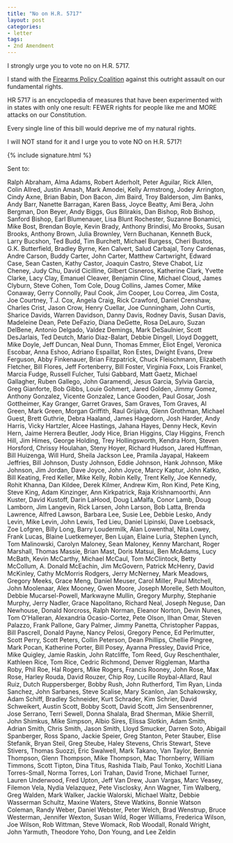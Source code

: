 ```yaml
---
title: "No on H.R. 5717"
layout: post
categories:
- letter
tags:
- 2nd Amendment
---
```


I strongly urge you to vote no on H.R. 5717.

I stand with the [Firearms Policy Coalition](https://www.firearmspolicy.org/) against this outright assault on our fundamental rights.

HR 5717 is an encyclopedia of measures that have been experimented with in states with only one result: FEWER rights for people like me and MORE attacks on our Constitution.

Every single line of this bill would deprive me of my natural rights.

I will NOT stand for it and I urge you to vote NO on H.R. 5717!

{% include signature.html %}

Sent to: 

Ralph Abraham, Alma Adams, Robert Aderholt, Peter Aguilar, Rick Allen, Colin Allred, Justin Amash, Mark Amodei, Kelly Armstrong, Jodey Arrington, Cindy Axne, Brian Babin, Don Bacon, Jim Baird, Troy Balderson, Jim Banks, Andy Barr, Nanette Barragan, Karen Bass, Joyce Beatty, Ami Bera, John Bergman, Don Beyer, Andy Biggs, Gus Bilirakis, Dan Bishop, Rob Bishop, Sanford Bishop, Earl Blumenauer, Lisa Blunt Rochester, Suzanne Bonamici, Mike Bost, Brendan Boyle, Kevin Brady, Anthony Brindisi, Mo Brooks, Susan Brooks, Anthony Brown, Julia Brownley, Vern Buchanan, Kenneth Buck, Larry Bucshon, Ted Budd, Tim Burchett, Michael Burgess, Cheri Bustos, G.K. Butterfield, Bradley Byrne, Ken Calvert, Salud Carbajal, Tony Cardenas, Andre Carson, Buddy Carter, John Carter, Matthew Cartwright, Edward Case, Sean Casten, Kathy Castor, Joaquin Castro, Steve Chabot, Liz Cheney, Judy Chu, David Cicilline, Gilbert Cisneros, Katherine Clark, Yvette Clarke, Lacy Clay, Emanuel Cleaver, Benjamin Cline, Michael Cloud, James Clyburn, Steve Cohen, Tom Cole, Doug Collins, James Comer, Mike Conaway, Gerry Connolly, Paul Cook, Jim Cooper, Lou Correa, Jim Costa, Joe Courtney, T.J. Cox, Angela Craig, Rick Crawford, Daniel Crenshaw, Charles Crist, Jason Crow, Henry Cuellar, Joe Cunningham, John Curtis, Sharice Davids, Warren Davidson, Danny Davis, Rodney Davis, Susan Davis, Madeleine Dean, Pete DeFazio, Diana DeGette, Rosa DeLauro, Suzan DelBene, Antonio Delgado, Valdez Demings, Mark DeSaulnier, Scott DesJarlais, Ted Deutch, Mario Diaz-Balart, Debbie Dingell, Lloyd Doggett, Mike Doyle, Jeff Duncan, Neal Dunn, Thomas Emmer, Eliot Engel, Veronica Escobar, Anna Eshoo, Adriano Espaillat, Ron Estes, Dwight Evans, Drew Ferguson, Abby Finkenauer, Brian Fitzpatrick, Chuck Fleischmann, Elizabeth Fletcher, Bill Flores, Jeff Fortenberry, Bill Foster, Virginia Foxx, Lois Frankel, Marcia Fudge, Russell Fulcher, Tulsi Gabbard, Matt Gaetz, Michael Gallagher, Ruben Gallego, John Garamendi, Jesus Garcia, Sylvia Garcia, Greg Gianforte, Bob Gibbs, Louie Gohmert, Jared Golden, Jimmy Gomez, Anthony Gonzalez, Vicente Gonzalez, Lance Gooden, Paul Gosar, Josh Gottheimer, Kay Granger, Garret Graves, Sam Graves, Tom Graves, Al Green, Mark Green, Morgan Griffith, Raul Grijalva, Glenn Grothman, Michael Guest, Brett Guthrie, Debra Haaland, James Hagedorn, Josh Harder, Andy Harris, Vicky Hartzler, Alcee Hastings, Jahana Hayes, Denny Heck, Kevin Hern, Jaime Herrera Beutler, Jody Hice, Brian Higgins, Clay Higgins, French Hill, Jim Himes, George Holding, Trey Hollingsworth, Kendra Horn, Steven Horsford, Chrissy Houlahan, Steny Hoyer, Richard Hudson, Jared Huffman, Bill Huizenga, Will Hurd, Sheila Jackson Lee, Pramila Jayapal, Hakeem Jeffries, Bill Johnson, Dusty Johnson, Eddie Johnson, Hank Johnson, Mike Johnson, Jim Jordan, Dave Joyce, John Joyce, Marcy Kaptur, John Katko, Bill Keating, Fred Keller, Mike Kelly, Robin Kelly, Trent Kelly, Joe Kennedy, Rohit Khanna, Dan Kildee, Derek Kilmer, Andrew Kim, Ron Kind, Pete King, Steve King, Adam Kinzinger, Ann Kirkpatrick, Raja Krishnamoorthi, Ann Kuster, David Kustoff, Darin LaHood, Doug LaMalfa, Conor Lamb, Doug Lamborn, Jim Langevin, Rick Larsen, John Larson, Bob Latta, Brenda Lawrence, Alfred Lawson, Barbara Lee, Susie Lee, Debbie Lesko, Andy Levin, Mike Levin, John Lewis, Ted Lieu, Daniel Lipinski, Dave Loebsack, Zoe Lofgren, Billy Long, Barry Loudermilk, Alan Lowenthal, Nita Lowey, Frank Lucas, Blaine Luetkemeyer, Ben Lujan, Elaine Luria, Stephen Lynch, Tom Malinowski, Carolyn Maloney, Sean Maloney, Kenny Marchant, Roger Marshall, Thomas Massie, Brian Mast, Doris Matsui, Ben McAdams, Lucy McBath, Kevin McCarthy, Michael McCaul, Tom McClintock, Betty McCollum, A. Donald McEachin, Jim McGovern, Patrick McHenry, David McKinley, Cathy McMorris Rodgers, Jerry McNerney, Mark Meadows, Gregory Meeks, Grace Meng, Daniel Meuser, Carol Miller, Paul Mitchell, John Moolenaar, Alex Mooney, Gwen Moore, Joseph Morelle, Seth Moulton, Debbie Mucarsel-Powell, Markwayne Mullin, Gregory Murphy, Stephanie Murphy, Jerry Nadler, Grace Napolitano, Richard Neal, Joseph Neguse, Dan Newhouse, Donald Norcross, Ralph Norman, Eleanor Norton, Devin Nunes, Tom O'Halleran, Alexandria Ocasio-Cortez, Pete Olson, Ilhan Omar, Steven Palazzo, Frank Pallone, Gary Palmer, Jimmy Panetta, Christopher Pappas, Bill Pascrell, Donald Payne, Nancy Pelosi, Gregory Pence, Ed Perlmutter, Scott Perry, Scott Peters, Collin Peterson, Dean Phillips, Chellie Pingree, Mark Pocan, Katherine Porter, Bill Posey, Ayanna Pressley, David Price, Mike Quigley, Jamie Raskin, John Ratcliffe, Tom Reed, Guy Reschenthaler, Kathleen Rice, Tom Rice, Cedric Richmond, Denver Riggleman, Martha Roby, Phil Roe, Hal Rogers, Mike Rogers, Francis Rooney, John Rose, Max Rose, Harley Rouda, David Rouzer, Chip Roy, Lucille Roybal-Allard, Raul Ruiz, Dutch Ruppersberger, Bobby Rush, John Rutherford, Tim Ryan, Linda Sanchez, John Sarbanes, Steve Scalise, Mary Scanlon, Jan Schakowsky, Adam Schiff, Bradley Schneider, Kurt Schrader, Kim Schrier, David Schweikert, Austin Scott, Bobby Scott, David Scott, Jim Sensenbrenner, Jose Serrano, Terri Sewell, Donna Shalala, Brad Sherman, Mikie Sherrill, John Shimkus, Mike Simpson, Albio Sires, Elissa Slotkin, Adam Smith, Adrian Smith, Chris Smith, Jason Smith, Lloyd Smucker, Darren Soto, Abigail Spanberger, Ross Spano, Jackie Speier, Greg Stanton, Peter Stauber, Elise Stefanik, Bryan Steil, Greg Steube, Haley Stevens, Chris Stewart, Steve Stivers, Thomas Suozzi, Eric Swalwell, Mark Takano, Van Taylor, Bennie Thompson, Glenn Thompson, Mike Thompson, Mac Thornberry, William Timmons, Scott Tipton, Dina Titus, Rashida Tlaib, Paul Tonko, Xochitl Liana Torres-Small, Norma Torres, Lori Trahan, David Trone, Michael Turner, Lauren Underwood, Fred Upton, Jeff Van Drew, Juan Vargas, Marc Veasey, Filemon Vela, Nydia Velazquez, Pete Visclosky, Ann Wagner, Tim Walberg, Greg Walden, Mark Walker, Jackie Walorski, Michael Waltz, Debbie Wasserman Schultz, Maxine Waters, Steve Watkins, Bonnie Watson Coleman, Randy Weber, Daniel Webster, Peter Welch, Brad Wenstrup, Bruce Westerman, Jennifer Wexton, Susan Wild, Roger Williams, Frederica Wilson, Joe Wilson, Rob Wittman, Steve Womack, Rob Woodall, Ronald Wright, John Yarmuth, Theodore Yoho, Don Young, and Lee Zeldin
